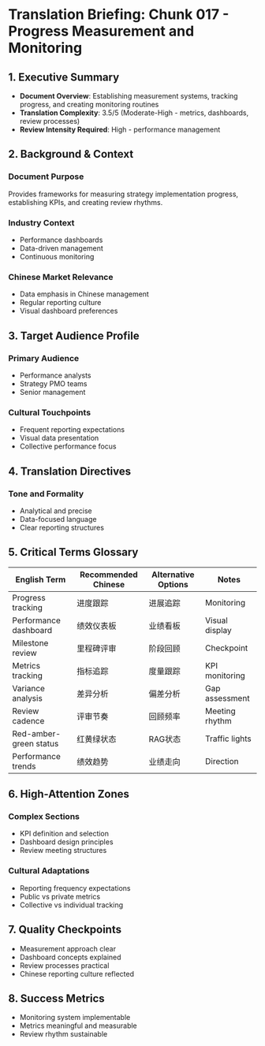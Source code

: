 # Translation Briefing: Chunk 017 - Progress Measurement and Monitoring

## 1. Executive Summary
- **Document Overview**: Establishing measurement systems, tracking progress, and creating monitoring routines
- **Translation Complexity**: 3.5/5 (Moderate-High - metrics, dashboards, review processes)
- **Review Intensity Required**: High - performance management

## 2. Background & Context

### Document Purpose
Provides frameworks for measuring strategy implementation progress, establishing KPIs, and creating review rhythms.

### Industry Context
- Performance dashboards
- Data-driven management
- Continuous monitoring

### Chinese Market Relevance
- Data emphasis in Chinese management
- Regular reporting culture
- Visual dashboard preferences

## 3. Target Audience Profile

### Primary Audience
- Performance analysts
- Strategy PMO teams
- Senior management

### Cultural Touchpoints
- Frequent reporting expectations
- Visual data presentation
- Collective performance focus

## 4. Translation Directives

### Tone and Formality
- Analytical and precise
- Data-focused language
- Clear reporting structures

## 5. Critical Terms Glossary

| English Term | Recommended Chinese | Alternative Options | Notes |
| --- | --- | --- | --- |
| Progress tracking | 进度跟踪 | 进展追踪 | Monitoring |
| Performance dashboard | 绩效仪表板 | 业绩看板 | Visual display |
| Milestone review | 里程碑评审 | 阶段回顾 | Checkpoint |
| Metrics tracking | 指标追踪 | 度量跟踪 | KPI monitoring |
| Variance analysis | 差异分析 | 偏差分析 | Gap assessment |
| Review cadence | 评审节奏 | 回顾频率 | Meeting rhythm |
| Red-amber-green status | 红黄绿状态 | RAG状态 | Traffic lights |
| Performance trends | 绩效趋势 | 业绩走向 | Direction |

## 6. High-Attention Zones

### Complex Sections
- KPI definition and selection
- Dashboard design principles
- Review meeting structures

### Cultural Adaptations
- Reporting frequency expectations
- Public vs private metrics
- Collective vs individual tracking

## 7. Quality Checkpoints

- Measurement approach clear
- Dashboard concepts explained
- Review processes practical
- Chinese reporting culture reflected

## 8. Success Metrics

- Monitoring system implementable
- Metrics meaningful and measurable
- Review rhythm sustainable